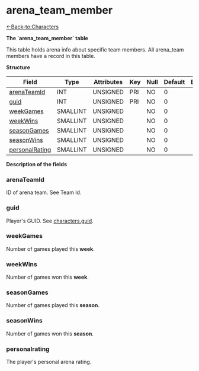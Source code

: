 # arena\_team\_member

[<-Back-to:Characters](database-characters.md)

**The \`arena\_team\_member\` table**

This table holds arena info about specific team members. All arena\_team members have a record in this table.

**Structure**

| Field               | Type     | Attributes | Key | Null | Default | Extra | Comment |
| ------------------- | -------- | ---------- | --- | ---- | ------- | ----- | ------- |
| [arenaTeamId][1]    | INT      | UNSIGNED   | PRI | NO   | 0       |       |         |
| [guid][2]           | INT      | UNSIGNED   | PRI | NO   | 0       |       |         |
| [weekGames][3]      | SMALLINT | UNSIGNED   |     | NO   | 0       |       |         |
| [weekWins][4]       | SMALLINT | UNSIGNED   |     | NO   | 0       |       |         |
| [seasonGames][5]    | SMALLINT | UNSIGNED   |     | NO   | 0       |       |         |
| [seasonWins][6]     | SMALLINT | UNSIGNED   |     | NO   | 0       |       |         |
| [personalRating][7] | SMALLINT | UNSIGNED   |     | NO   | 0       |       |         |

[1]: #arenateamid
[2]: #guid
[3]: #weekgames
[4]: #weekwins
[5]: #seasongames
[6]: #seasonwins
[7]: #personalrating

**Description of the fields**

### arenaTeamId

ID of arena team. See Team Id.

### guid

Player's GUID. See [characters.guid](http://www.azerothcore.org/wiki/guid).

### weekGames

Number of games played this **week**.

### weekWins

Number of games won this **week**.

### seasonGames

Number of games played this **season**.

### seasonWins

Number of games won this **season**.

### personalrating

The player's personal arena rating.